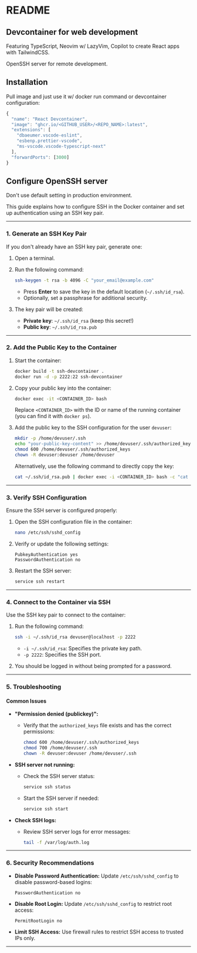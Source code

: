 # README

## Devcontainer for web development

Featuring TypeScript, Neovim w/ LazyVim, Copilot to create React apps with TailwindCSS.

OpenSSH server for remote development.

## Installation
Pull image and just use it w/ docker run command or devcontainer configuration:
```js
{
  "name": "React Devcontainer",
  "image": "ghcr.io/<GITHUB_USER>/<REPO_NAME>:latest",
  "extensions": [
    "dbaeumer.vscode-eslint",
    "esbenp.prettier-vscode",
    "ms-vscode.vscode-typescript-next"
  ],
  "forwardPorts": [3000]
}
```

## Configure OpenSSH server
Don't use default setting in production environment.

This guide explains how to configure SSH in the Docker container and set up authentication using an SSH key pair.

---

### 1. Generate an SSH Key Pair

If you don't already have an SSH key pair, generate one:

1. Open a terminal.
2. Run the following command:
   ```bash
   ssh-keygen -t rsa -b 4096 -C "your_email@example.com"
   ```
   - Press **Enter** to save the key in the default location (`~/.ssh/id_rsa`).
   - Optionally, set a passphrase for additional security.

3. The key pair will be created:
   - **Private key**: `~/.ssh/id_rsa` (keep this secret!)
   - **Public key**: `~/.ssh/id_rsa.pub`

---

### 2. Add the Public Key to the Container

1. Start the container:
   ```bash
   docker build -t ssh-devcontainer .
   docker run -d -p 2222:22 ssh-devcontainer
   ```

2. Copy your public key into the container:
   ```bash
   docker exec -it <CONTAINER_ID> bash
   ```
   Replace `<CONTAINER_ID>` with the ID or name of the running container (you can find it with `docker ps`).

3. Add the public key to the SSH configuration for the user `devuser`:
   ```bash
   mkdir -p /home/devuser/.ssh
   echo "your-public-key-content" >> /home/devuser/.ssh/authorized_keys
   chmod 600 /home/devuser/.ssh/authorized_keys
   chown -R devuser:devuser /home/devuser
   ```

   Alternatively, use the following command to directly copy the key:
   ```bash
   cat ~/.ssh/id_rsa.pub | docker exec -i <CONTAINER_ID> bash -c "cat >> /home/devuser/.ssh/authorized_keys"
   ```

---

### 3. Verify SSH Configuration

Ensure the SSH server is configured properly:

1. Open the SSH configuration file in the container:
   ```bash
   nano /etc/ssh/sshd_config
   ```

2. Verify or update the following settings:
   ```
   PubkeyAuthentication yes
   PasswordAuthentication no
   ```

3. Restart the SSH server:
   ```bash
   service ssh restart
   ```

---

### 4. Connect to the Container via SSH

Use the SSH key pair to connect to the container:

1. Run the following command:
   ```bash
   ssh -i ~/.ssh/id_rsa devuser@localhost -p 2222
   ```
   - `-i ~/.ssh/id_rsa`: Specifies the private key path.
   - `-p 2222`: Specifies the SSH port.

2. You should be logged in without being prompted for a password.

---

### 5. Troubleshooting

#### Common Issues

- **"Permission denied (publickey)":**
  - Verify that the `authorized_keys` file exists and has the correct permissions:
    ```bash
    chmod 600 /home/devuser/.ssh/authorized_keys
    chmod 700 /home/devuser/.ssh
    chown -R devuser:devuser /home/devuser/.ssh
    ```

- **SSH server not running:**
  - Check the SSH server status:
    ```bash
    service ssh status
    ```
  - Start the SSH server if needed:
    ```bash
    service ssh start
    ```

- **Check SSH logs:**
  - Review SSH server logs for error messages:
    ```bash
    tail -f /var/log/auth.log
    ```

---

### 6. Security Recommendations

- **Disable Password Authentication:**
  Update `/etc/ssh/sshd_config` to disable password-based logins:
  ```
  PasswordAuthentication no
  ```

- **Disable Root Login:**
  Update `/etc/ssh/sshd_config` to restrict root access:
  ```
  PermitRootLogin no
  ```

- **Limit SSH Access:**
  Use firewall rules to restrict SSH access to trusted IPs only.

---


